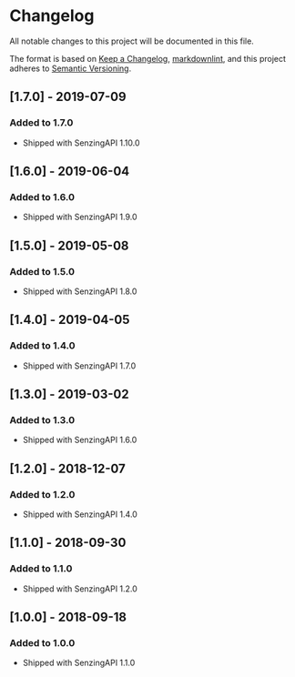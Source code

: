 # Changelog

All notable changes to this project will be documented in this file.

The format is based on [Keep a Changelog](https://keepachangelog.com/en/1.0.0/),
[markdownlint](https://dlaa.me/markdownlint/),
and this project adheres to [Semantic Versioning](https://semver.org/spec/v2.0.0.html).

## [1.7.0] - 2019-07-09

### Added to 1.7.0

- Shipped with SenzingAPI 1.10.0

## [1.6.0] - 2019-06-04

### Added to 1.6.0

- Shipped with SenzingAPI 1.9.0

## [1.5.0] - 2019-05-08

### Added to 1.5.0

- Shipped with SenzingAPI 1.8.0

## [1.4.0] - 2019-04-05

### Added to 1.4.0

- Shipped with SenzingAPI 1.7.0

## [1.3.0] - 2019-03-02

### Added to 1.3.0

- Shipped with SenzingAPI 1.6.0

## [1.2.0] - 2018-12-07

### Added to 1.2.0

- Shipped with SenzingAPI 1.4.0

## [1.1.0] - 2018-09-30

### Added to 1.1.0

- Shipped with SenzingAPI 1.2.0

## [1.0.0] - 2018-09-18

### Added to 1.0.0

- Shipped with SenzingAPI 1.1.0
